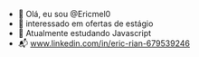 - 👋 Olá, eu sou @Ericmel0
- 👀 interessado em ofertas de estágio
- 🌱 Atualmente estudando Javascript
- 📬 www.linkedin.com/in/eric-rian-679539246

<!---
Ericmel0/Ericmel0 is a ✨ special ✨ repository because its `README.md` (this file) appears on your GitHub profile.
You can click the Preview link to take a look at your changes.
--->
